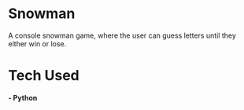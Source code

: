 # Snowman
A console snowman game, where the user can guess letters until they either win or lose.

# Tech Used
#### - Python